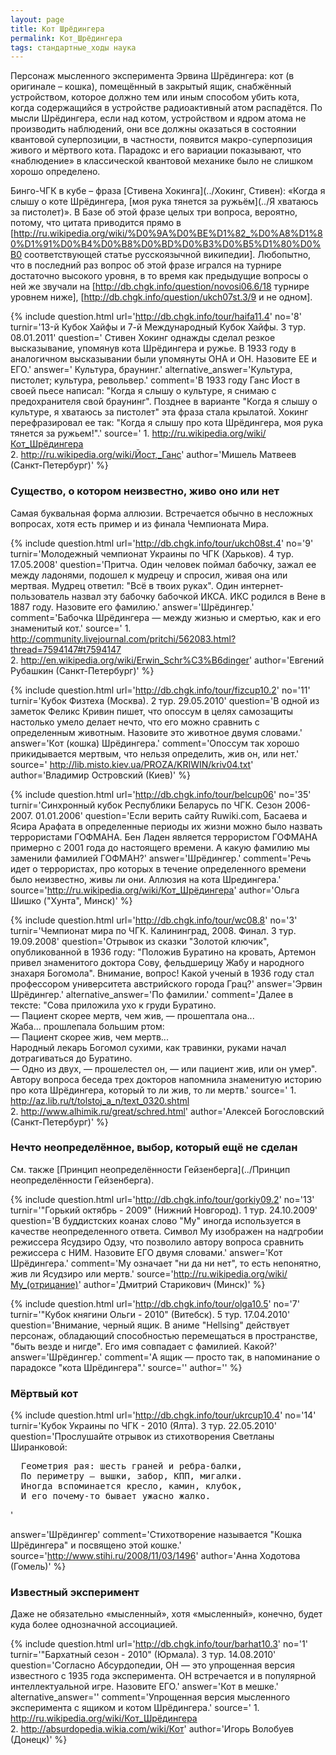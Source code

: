 ```yaml
---
layout: page
title: Кот Шрёдингера
permalink: Кот_Шрёдингера
tags: стандартные_ходы наука
---
```

Персонаж мысленного эксперимента Эрвина Шрёдингера: кот (в оригинале &ndash; кошка), помещённый в закрытый ящик, снабжённый устройством, которое должно тем или иным способом убить кота, когда содержащийся в устройстве радиоактивный атом распадётся. По мысли Шрёдингера, если над котом, устройством и ядром атома не производить наблюдений, они все должны оказаться в состоянии квантовой суперпозиции, в частности, появится макро-суперпозиция живого и мёртвого кота. Парадокс и его вариации показывают, что &laquo;наблюдение&raquo; в классической квантовой механике было не слишком хорошо определено.

Бинго-ЧГК в кубе &ndash; фраза [Стивена Хокинга](../Хокинг, Стивен): &laquo;Когда я слышу о коте Шрёдингера, [моя рука тянется за ружьём](../Я хватаюсь за пистолет)&raquo;. В Базе об этой фразе целых три вопроса, вероятно, потому, что цитата приводится прямо в [http://ru.wikipedia.org/wiki/%D0%9A%D0%BE%D1%82_%D0%A8%D1%80%D1%91%D0%B4%D0%B8%D0%BD%D0%B3%D0%B5%D1%80%D0%B0 соответствующей статье русскоязычной википедии]. Любопытно, что в последний раз вопрос об этой фразе игрался на турнире достаточно высокого уровня, в то время как предыдущие вопросы о ней же звучали на [http://db.chgk.info/question/novosi06.6/18 турнире уровнем ниже], [http://db.chgk.info/question/ukch07st.3/9 и не одном].

{% include question.html
url='http://db.chgk.info/tour/haifa11.4'
no='8'
turnir='13-й Кубок Хайфы и 7-й Международный Кубок Хайфы. 3 тур. 08.01.2011'
question=' Стивен Хокинг однажды сделал резкое высказывание, упомянув кота Шрёдингера и ружье. В 1933 году в аналогичном высказывании были упомянуты ОНА и ОН. Назовите ЕЕ и ЕГО.'
answer=' Культура, браунинг.'
alternative_answer='Культура, пистолет; культура, револьвер.'
comment='В 1933 году Ганс Йост в своей пьесе написал: "Когда я слышу о культуре, я снимаю с предохранителя свой браунинг". Позднее в варианте "Когда я слышу о культуре, я хватаюсь за пистолет" эта фраза стала крылатой. Хокинг перефразировал ее так: "Когда я слышу про кота Шрёдингера, моя рука тянется за ружьем!".'
source=' 1. http://ru.wikipedia.org/wiki/Кот_Шрёдингера 
<br>    2. http://ru.wikipedia.org/wiki/Йост,_Ганс'
author='Мишель Матвеев (Санкт-Петербург)'
 %}

### Существо, о котором неизвестно, живо оно или нет 

Самая буквальная форма аллюзии. Встречается обычно в несложных вопросах, хотя есть пример и из финала Чемпионата Мира.

{% include question.html
url='http://db.chgk.info/tour/ukch08st.4'
no='9'
turnir='Молодежный чемпионат Украины по ЧГК (Харьков). 4 тур. 17.05.2008'
question='Притча. Один человек поймал бабочку, зажал ее между ладонями, подошел к мудрецу и спросил, живая она или мертвая. Мудрец ответил: "Всё в твоих руках". Один интернет-пользователь назвал эту бабочку бабочкой ИКСА. ИКС родился в Вене в 1887 году. Назовите его фамилию.'
answer='Шрёдингер.'
comment='Бабочка Шрёдингера — между жизнью и смертью, как и его знаменитый кот.'
source=' 1. http://community.livejournal.com/pritchi/562083.html?thread=7594147#t7594147 
<br>    2. http://en.wikipedia.org/wiki/Erwin_Schr%C3%B6dinger'
author='Евгений Рубашкин (Санкт-Петербург)'
 %}

{% include question.html
url='http://db.chgk.info/tour/fizcup10.2'
no='11'
turnir='Кубок Физтеха (Москва). 2 тур. 29.05.2010'
question='В одной из заметок Феликс Кривин пишет, что опоссум в целях самозащиты настолько умело делает нечто, что его можно сравнить с определенным животным. Назовите это животное двумя словами.'
answer='Кот (кошка) Шрёдингера.'
comment='Опоссум так хорошо прикидывается мертвым, что нельзя определить, жив он, или нет.'
source=' http://lib.misto.kiev.ua/PROZA/KRIWIN/kriv04.txt'
author='Владимир Островский (Киев)'
 %}

{% include question.html
url='http://db.chgk.info/tour/belcup06'
no='35'
turnir='Синхронный кубок Республики Беларусь по ЧГК. Сезон 2006-2007. 01.01.2006'
question='Если верить сайту Ruwiki.com, Басаева и Ясира Арафата в определенные периоды их жизни можно было назвать террористами ГОФМАНА. Бен Ладен является террористом ГОФМАНА примерно с 2001 года до настоящего времени. А какую фамилию мы заменили фамилией ГОФМАН?'
answer='Шрёдингер.'
comment='Речь идет о террористах, про которых в течение определенного времени было неизвестно, живы ли они. Аллюзия на кота Шредингера.'
source='http://ru.wikipedia.org/wiki/Кот_Шрёдингера'
author='Ольга Шишко ("Хунта", Минск)'
 %}

{% include question.html
url='http://db.chgk.info/tour/wc08.8'
no='3'
turnir='Чемпионат мира по ЧГК. Калининград, 2008. Финал. 3 тур. 19.09.2008'
question='Отрывок из сказки "Золотой ключик", опубликованной в 1936 году: "Положив Буратино на кровать, Артемон привел знаменитого доктора Сову, фельдшерицу Жабу и народного знахаря Богомола". Внимание, вопрос! Какой ученый в 1936 году стал профессором университета австрийского города Грац?'
answer='Эрвин Шрёдингер.'
alternative_answer='По фамилии.'
comment='Далее в тексте: "Сова приложила ухо к груди Буратино. 
<br>    — Пациент скорее мертв, чем жив, — прошептала она... 
<br>    Жаба... прошлепала большим ртом: 
<br>    — Пациент скорее жив, чем мертв... 
<br>    Народный лекарь Богомол сухими, как травинки, руками начал дотрагиваться до Буратино. 
<br>    — Одно из двух, — прошелестел он, — или пациент жив, или он умер". Автору вопроса беседа трех докторов напомнила знаменитую историю про кота Шрёдингера, который то ли жив, то ли мертв.'
source=' 1. http://az.lib.ru/t/tolstoj_a_n/text_0320.shtml 
<br>    2. http://www.alhimik.ru/great/schred.html'
author='Алексей Богословский (Санкт-Петербург)'
 %}

### Нечто неопределённое, выбор, который ещё не сделан 

См. также [Принцип неопределённости Гейзенберга](../Принцип неопределённости Гейзенберга).

{% include question.html
url='http://db.chgk.info/tour/gorkiy09.2'
no='13'
turnir='"Горький октябрь - 2009" (Нижний Новгород). 1 тур. 24.10.2009'
question='В буддистских коанах слово "Му" иногда используется в качестве неопределенного ответа. Символ Му изображен на надгробии режиссера Ясудзиро Одзу, что позволило автору вопроса сравнить режиссера с НИМ. Назовите ЕГО двумя словами.'
answer='Кот Шрёдингера.'
comment='Му означает "ни да ни нет", то есть непонятно, жив ли Ясудзиро или мертв.'
source='http://ru.wikipedia.org/wiki/Му_(отрицание)'
author='Дмитрий Старикович (Минск)'
 %}

{% include question.html
url='http://db.chgk.info/tour/olga10.5'
no='7'
turnir='"Кубок княгини Ольги - 2010" (Витебск). 5 тур. 17.04.2010'
question='Внимание, черный ящик. 
    В аниме "Hellsing" действует персонаж, обладающий способностью перемещаться в пространстве, "быть везде и нигде". Его имя совпадает с фамилией. Какой?'
answer='Шрёдингер.'
comment='А ящик — просто так, в напоминание о парадоксе "кота Шрёдингера".'
source=''
author=''
 %}

### Мёртвый кот 

{% include question.html
url='http://db.chgk.info/tour/ukrcup10.4'
no='14'
turnir='Кубок Украины по ЧГК - 2010 (Ялта). 3 тур. 22.05.2010'
question='Прослушайте отрывок из стихотворения Светланы Ширанковой: 
<pre>
  Геометрия рая: шесть граней и ребра-балки, 
  По периметру — вышки, забор, КПП, мигалки. 
  Иногда вспоминается кресло, камин, клубок, 
  И его почему-то бывает ужасно жалко. 
</pre>'
answer='Шрёдингер'
comment='Стихотворение называется "Кошка Шрёдингера" и посвящено этой кошке.'
source='http://www.stihi.ru/2008/11/03/1496'
author='Анна Ходотова (Гомель)'
%}

### Известный эксперимент 

Даже не обязательно &laquo;мысленный&raquo;, хотя &laquo;мысленный&raquo;, конечно, будет куда более однозначной ассоциацией.

{% include question.html
url='http://db.chgk.info/tour/barhat10.3'
no='1'
turnir='"Бархатный сезон - 2010" (Юрмала). 3 тур. 14.08.2010'
question='Согласно Абсурдопедии, ОН — это упрощенная версия известного с 1935 года эксперимента. ОН встречается и в популярной интеллектуальной игре. Назовите ЕГО.'
answer='Кот в мешке.'
alternative_answer=''
comment='Упрощенная версия мысленного эксперимента с ящиком и котом Шрёдингера.'
source=' 1. http://ru.wikipedia.org/wiki/Кот_Шрёдингера 
<br>    2. http://absurdopedia.wikia.com/wiki/Кот'
author='Игорь Волобуев (Донецк)'
 %}

 
